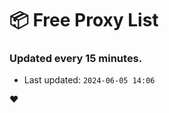 # :package: Free Proxy List
### Updated every 15 minutes.

- Last updated: `2024-06-05 14:06`

:heart:
